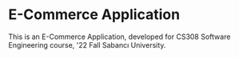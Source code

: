 # E-Commerce Application

This is an E-Commerce Application, developed for CS308 Software Engineering course, '22 Fall Sabancı University.
